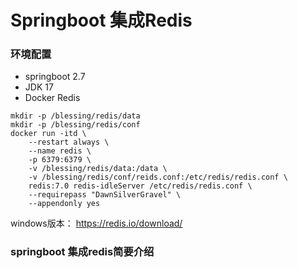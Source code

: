# Springboot 集成Redis

### 环境配置

- springboot 2.7
- JDK 17
- Docker Redis

```shell
mkdir -p /blessing/redis/data
mkdir -p /blessing/redis/conf
docker run -itd \
    --restart always \
    --name redis \
    -p 6379:6379 \
    -v /blessing/redis/data:/data \
    -v /blessing/redis/conf/reids.conf:/etc/redis/redis.conf \
    redis:7.0 redis-idleServer /etc/redis/redis.conf \
    --requirepass "DawnSilverGravel" \
    --appendonly yes
```
windows版本： https://redis.io/download/

### springboot 集成redis简要介绍
